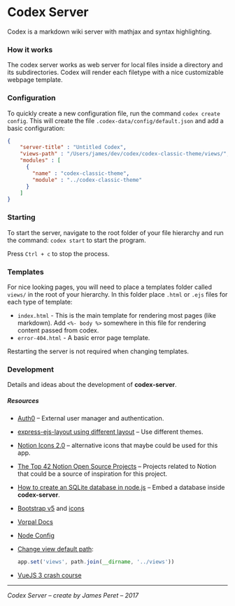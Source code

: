 # Codex Server

Codex is a markdown wiki server with mathjax and syntax highlighting.

### How it works

The codex server works as web server for local files inside a directory and its subdirectories. Codex will render each filetype with a nice customizable webpage template.

### Configuration

To quickly create a new configuration file, run the command ``codex create config``. This will create the file ``.codex-data/config/default.json`` and add a basic configuration:

```json
{
    "server-title" : "Untitled Codex",
    "views-path" : "/Users/james/dev/codex/codex-classic-theme/views/",
    "modules" : [
      {
        "name" : "codex-classic-theme",
        "module" : "../codex-classic-theme"
      }
    ]
}
```

### Starting

To start the server, navigate to the root folder of your file hierarchy and run the command: ```codex start``` to start the program.

Press ```Ctrl + c``` to stop the process.

### Templates

For nice looking pages, you will need to place a templates folder called ```views/``` in the root of your hierarchy. In this folder place ```.html``` or ```.ejs``` files for each type of template:

- ```index.html``` - This is the main template for rendering most pages (like markdown). Add ```<%- body %>``` somewhere in this file for rendering content passed from codex.
- ```error-404.html``` - A basic error page template.

Restarting the server is not required when changing templates.

### Development

Details and ideas about the development of **codex-server**.

##### Resources

- [Auth0](https://auth0.com/) – External user manager and authentication.
- [express-ejs-layout using different layout](https://stackoverflow.com/questions/51913819/express-ejs-layout-using-different-layout) – Use different themes.
- [Notion Icons 2.0](https://awesomeopensource.com/project/Vyshnav2255/Notion-Icons-2.0?categoryPage=44) – alternative icons that maybe could be used for this app.
- [The Top 42 Notion Open Source Projects](https://awesomeopensource.com/projects/notion?categoryPage=44) – Projects related to Notion that could be a source of inspiration for this project.
- [How to create an SQLite database in node.js](https://www.atdatabases.org/blog/2021/02/03/create-sqlite-database) – Embed a database inside **codex-server**.
- [Bootstrap v5](https://getbootstrap.com/docs/5.0/) and [icons](https://icons.getbootstrap.com/)
- [Vorpal Docs](https://github.com/dthree/vorpal/wiki/api-%7C-vorpal)
- [Node Config](https://www.npmjs.com/package/config)
- [Change view default path](https://stackoverflow.com/questions/45903473/set-the-lookup-path-of-view-folder-of-ejs-in-express/58341138):
  
  ```javascript
  app.set('views', path.join(__dirname, '../views'))
  ```
- [VueJS 3 crash course](https://www.youtube.com/watch?v=qZXt1Aom3Cs)

---

*Codex Server – create by James Peret – 2017*

